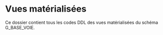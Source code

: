 # Vues matérialisées

Ce dossier contient tous les codes DDL des vues matérialisées du schéma G_BASE_VOIE.